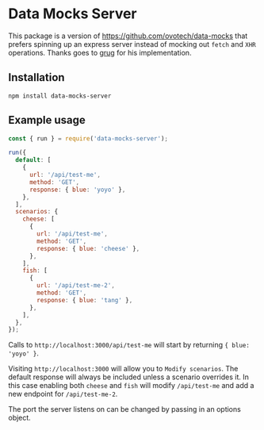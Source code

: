 # Data Mocks Server

This package is a version of https://github.com/ovotech/data-mocks that prefers spinning up an express server instead of mocking out `fetch` and `XHR` operations. Thanks goes to [grug](https://github.com/grug) for his implementation.

## Installation

```
npm install data-mocks-server
```

## Example usage

```javascript
const { run } = require('data-mocks-server');

run({
  default: [
    {
      url: '/api/test-me',
      method: 'GET',
      response: { blue: 'yoyo' },
    },
  ],
  scenarios: {
    cheese: [
      {
        url: '/api/test-me',
        method: 'GET',
        response: { blue: 'cheese' },
      },
    ],
    fish: [
      {
        url: '/api/test-me-2',
        method: 'GET',
        response: { blue: 'tang' },
      },
    ],
  },
});
```

Calls to `http://localhost:3000/api/test-me` will start by returning `{ blue: 'yoyo' }`.

Visiting `http://localhost:3000` will allow you to `Modify scenarios`. The default response will always be included unless a scenario overrides it. In this case enabling both `cheese` and `fish` will modify `/api/test-me` and add a new endpoint for `/api/test-me-2`.

The port the server listens on can be changed by passing in an options object.
